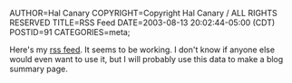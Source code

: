 AUTHOR=Hal Canary
COPYRIGHT=Copyright Hal Canary / ALL RIGHTS RESERVED
TITLE=RSS Feed
DATE=2003-08-13 20:02:44-05:00 (CDT)
POSTID=91
CATEGORIES=meta;

Here's my [rss feed](/wohc-rss.xml). It seems to be working. I don't know if anyone else would even want to use it, but I will probably use this data to make a blog summary page.
